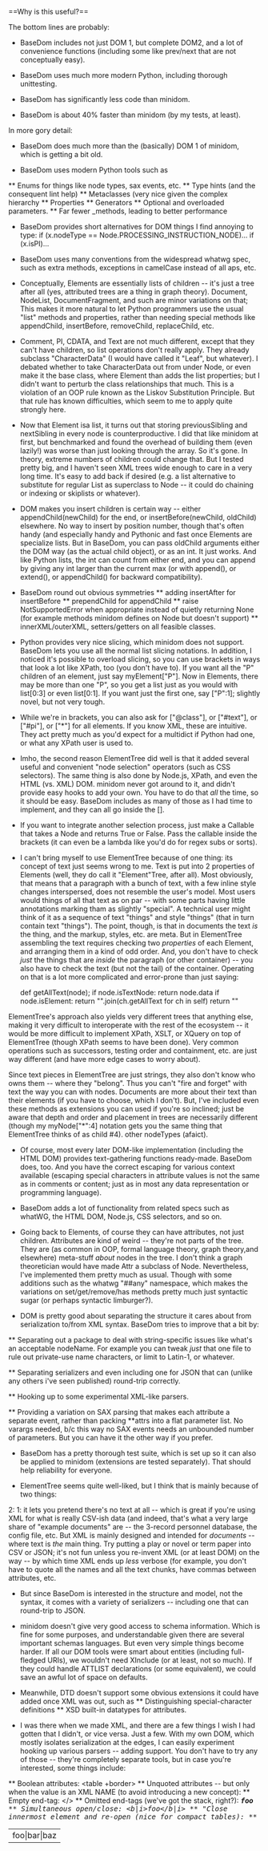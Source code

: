 ==Why is this useful?==

The bottom lines are probably:

* BaseDom includes not just DOM 1, but complete DOM2, and a lot of convenience
functions (including some like prev/next that are not conceptually easy).

* BaseDom uses much more modern Python, including thorough unittesting.

* BaseDom has significantly less code than minidom.

* BaseDom is about 40% faster than minidom (by my tests, at least).


In more gory detail:

* BaseDom does much more than the (basically) DOM 1 of minidom,
which is getting a bit old.

* BaseDom uses modern Python tools such as

** Enums for things like node types, sax events, etc.
** Type hints (and the consequent lint help)
** Metaclasses (very nice given the complex hierarchy
** Properties
** Generators
** Optional and overloaded parameters.
** Far fewer _methods, leading to better performance

* BaseDom provides short alternatives for DOM things I find annoying
to type:
    if (x.nodeType == Node.PROCESSING_INSTRUCTION_NODE)...
    if (x.isPI)...

* BaseDom uses many conventions from the widespread whatwg spec,
such as extra methods, exceptions in camelCase instead of all aps, etc.

* Conceptually, Elements are essentially lists of children --
it's just a tree after all (yes, attributed trees are a thing in graph theory).
Document, NodeList, DocumentFragment, and such are minor variations on that;
This makes it more natural to let Python
programmers use the usual "list" methods and properties, rather than
needing special methods like appendChild, insertBefore, removeChild,
replaceChild, etc.

* Comment, PI, CDATA, and Text are not much different, except that they
can't have children, so list operations don't really apply. They already
subclass "CharacterData" (I would have called it "Leaf", but whatever).
I debated whether to take CharacterData out from under Node, or even make it
the base class, where Element than adds the list properties; but I didn't want
to perturb the class relationships that much. This is a violation of an OOP
rule known as the Liskov Substitution Principle. But that rule has known
difficulties, which seem to me to apply quite strongly here.

* Now that Element isa list, it turns out that storing previousSibling
and nextSibling in every node is counterproductive. I did that like minidom
at first, but benchmarked and found the overhead of building them (even lazily!)
was worse than just looking through the array. So it's gone.
In theory, extreme numbers of children could change that.
But I tested pretty big, and I haven't seen XML trees
wide enough to care in a very long time. It's easy to add back if desired
(e.g. a list alternative to substitute for regular List as superclass to
Node -- it could do chaining or indexing or skiplists or whatever).

* DOM makes you insert children is certain way --
either appendChild(newChild) for the end, or insertBefore(newChild, oldChild)
elsewhere. No way to insert by position number, though that's often handy
(and especially handy and Pythonic and fast once Elements are specialize lists.
But in BaseDom, you can pass oldChild arguments either the DOM way (as the
actual child object), or as an int. It just works. And like Python lists,
the int can count from either end, and you can append by giving any int
larger than the current max (or with append(), or extend(), or appendChild()
for backward compatibility).

* BaseDom round out obvious symmetries
** adding insertAfter for insertBefore
** prependChild for appendChild
** raise NotSupportedError when appropriate instead of quietly returning None
(for example methods minidom defines on Node but doesn't support)
** innerXML/outerXML, setters/getters on all feasible classes.

* Python provides very nice slicing, which minidom does not support.
BaseDom lets you use all the normal list slicing notations.
In addition, I noticed it's possible to overload
slicing, so you can use brackets in ways that look a lot like XPath, too
(you don't have to). If you want all the "P" children of an element,
just say myElement["P"]. Now in Elements, there may be more than one
"P", so you get a list just as you would with list[0:3] or even list[0:1].
If you want just the first one, say ["P":1]; slightly novel, but not very tough.

* While we're in brackets, you can also ask for ["@class"], or ["#text"], or
["#pi"], or ["*"] for all elements. If you know XML, these are intuitive.
They act pretty much as you'd expect for a multidict if Python had one,
or what any XPath user is used to.

* Imho, the second reason ElementTree did well is that it added several useful
and convenient "node selection" operators (such as CSS selectors).
The same thing is also done by
Node.js, XPath, and even the HTML (vs. XML) DOM. minidom never got around to
it, and didn't provide easy hooks to add your own. You have to do that *all*
the time, so it should be easy. BaseDom includes as many of those as I had time
to implement, and they can all go inside the [].

* If you want to integrate another selection process, just make a Callable
that takes a Node and returns True or False.
Pass the callable inside the brackets (it can even be a lambda like you'd do for
regex subs or sorts).

* I can't bring myself to use ElementTree because of one thing: its concept
of text just seems wrong to me.
Text is put into 2 properties of Elements (well, they do call
it "Element"Tree, after all). Most obviously, that means that a paragraph
with a bunch of text, with a few inline style changes interspersed, does not
resemble the user's model. Most users would things of all that text as
on par -- with some parts having little annotations marking tham as slightly
"special". A technical user might think of it as a sequence of text "things"
and style "things" (that in turn contain text "things"). The point, though,
is that in documents the text *is* the thing, and the markup, styles, etc.
are meta. But in ElementTree assembling the text requires checking two *properties*
of each Element, and arranging them in a kind of odd order. And, you don't
have to check *just* the things that are *inside* the paragraph (or other container) --
you also have to check the text (but not the tail) of the container. Operating
on that is a lot more complicated and error-prone than just saying:

    def getAllText(node);
        if node.isTextNode: return node.data
        if node.isElement: return "".join(ch.getAllText for ch in self)
        return ""

ElementTree's approach also yields very different trees that anything else,
making it very difficult to interoperate with the rest of the ecosystem --
it would be more difficult to implement XPath, XSLT, or XQuery on top of
ElementTree (though XPath seems to have been done). Very common operations
such as successors, testing order and containment, etc. are just way different
(and have more edge cases to worry about).

Since text pieces in ElementTree are just strings, they also don't know
who owns them -- where they "belong".
Thus you can't "fire and forget" with text the way you can with nodes.
Documents are more about their text than their elements (if you have to choose,
which I don't). But, I've included even these methods as extensions you can
used if you're so inclined; just be aware that depth and order and placement
in trees are necessarily different (though my myNode["*":4] notation
gets you the same thing that ElementTree thinks of as child #4).
other nodeTypes (afaict).

* Of course, most every later DOM-like implementation (including the HTML DOM)
provides text-gathering functions ready-made. BaseDom does, too. And you have
the correct escaping for various context available (escaping special characters
in attribute values is not the same as in comments or content; just as in most
any data representation or programming language).

* BaseDom adds a lot of functionality from related specs such as whatWG, the
HTML DOM, Node.js, CSS selectors, and so on.

* Going back to Elements, of course they can have attributes, not just children.
Attributes are kind of weird -- they're not parts of the tree.
They are (as common in OOP, formal language theory, graph theory,and elsewhere)
meta-stuff *about* nodes in the tree. I don't think a graph theoretician would
have made Attr a subclass of Node. Nevertheless, I've implemented them pretty
much as usual. Though with some additions such as the whatwg "##any" namespace,
which makes the variations on set/get/remove/has methods pretty much
just syntactic sugar (or perhaps syntactic limburger?).

* DOM is pretty good about separating the structure it cares about
from serialization to/from XML syntax. BaseDom tries to improve
that a bit by:

** Separating out a package to deal with string-specific issues like what's
an acceptable nodeName. For example you can tweak *just* that one file to
rule out private-use name characters, or limit to Latin-1, or whatever.

** Separating serializers and even including one for JSON that can (unlike any
others i've seen published) round-trip correctly.

** Hooking up to some experimental XML-like parsers.

** Providing a variation on SAX parsing that makes each attribute a separate
event, rather than packing **attrs into a flat parameter list. No varargs
needed, b/c this way no SAX events needs an unbounded number of parameters.
But you can have it the other way if you prefer.

* BaseDom has a pretty thorough test suite, which is set up so it can also
be applied to minidom (extensions are tested separately). That should help
reliability for everyone.

* ElementTree seems quite well-liked, but I think that is mainly because of
two things:

2:
1: it lets you pretend there's no text at all -- which is great if you're using XML
for what is really CSV-ish data (and indeed, that's what a very large share
of "example documents" are -- the 3-record personnel database, the config file,
etc. But XML is mainly designed and intended for *documents* -- where text is
*the* main thing. Try putting a play or novel or term paper into CSV or JSON;
it's not fun unless you re-invent XML (or at least DOM) on the way -- by which
time XML ends up *less* verbose (for example, you don't have to quote all the names
and all the text chunks, have commas between attributes, etc.


* But since BaseDom is interested in the structure and model, not the syntax,
it comes with a variety of serializers -- including one that can round-trip to
JSON.

* minidom doesn't give very good access to schema information. Which is fine for
some purposes, and understandable given there are several important schemas
languages. But even very simple things become harder. If all our DOM tools were
smart about entities (including full-fledged URIs), we wouldn't need XInclude
(or at least, not so much). If they could handle ATTLIST declarations (or some
equivalent), we could save an awful lot of space on defaults.

* Meanwhile, DTD doesn't support some obvious extensions it could have added
once XML was out, such as
** Distinguishing special-character definitions
** XSD built-in datatypes for attributes.

* I was there when we made XML, and there are a few things I wish I had gotten
that I didn't, or vice versa. Just a few. With my own DOM, which mostly
isolates serialization at the edges, I can easily experiment hooking up various
parsers -- adding support. You don't have to try any of those -- they're completely
separate tools, but in case you're interested, some things include:

** Boolean attributes:  <table +border>
** Unquoted attributes -- but only when the value is an XML NAME (to avoid
introducing a new concept):  <table class=BIG>
** Empty end-tag: </>
** Omitted end-tags (we've got the stack, right?):  <b><i><tt>foo</b>
** Simultaneous open/close:  <b|i>foo</b|i>
** "Close innermost element and re-open (nice for compact tables):  <tr><td>foo|bar|baz</tr>
**

